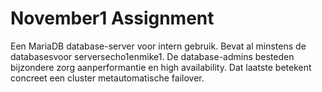 # November1 Assignment


Een MariaDB database-server voor intern gebruik. Bevat al minstens de databasesvoor serversecho1enmike1. De database-admins besteden bijzondere zorg aanperformantie en high availability. Dat laatste betekent concreet een cluster metautomatische failover.